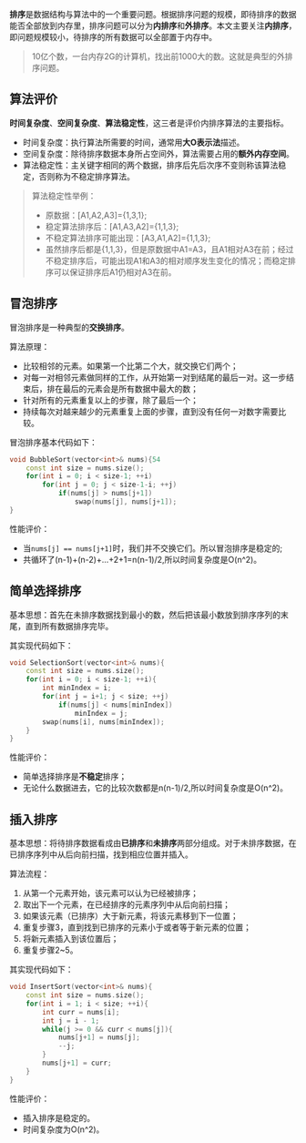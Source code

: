 **排序**是数据结构与算法中的一个重要问题。根据排序问题的规模，即待排序的数据能否全部放到内存里，排序问题可以分为**内排序**和**外排序**。本文主要关注**内排序**，即问题规模较小，待排序的所有数据可以全部置于内存中。
> 10亿个数，一台内存2G的计算机，找出前1000大的数。这就是典型的外排序问题。

## 算法评价
**时间复杂度**、**空间复杂度**、**算法稳定性**，这三者是评价内排序算法的主要指标。
- 时间复杂度：执行算法所需要的时间，通常用**大O表示法**描述。
- 空间复杂度：除待排序数据本身所占空间外，算法需要占用的**额外内存空间**。
- 算法稳定性：主关键字相同的两个数据，排序后先后次序不变则称该算法稳定，否则称为不稳定排序算法。
> 算法稳定性举例：
> - 原数据：[A1,A2,A3]={1,3,1};
> - 稳定算法排序后：[A1,A3,A2]={1,1,3};
> - 不稳定算法排序可能出现：[A3,A1,A2]={1,1,3};
> - 虽然排序后都是{1,1,3}，但是原数据中A1=A3，且A1相对A3在前；经过不稳定排序后，可能出现A1和A3的相对顺序发生变化的情况；而稳定排序可以保证排序后A1仍相对A3在前。

## 冒泡排序
冒泡排序是一种典型的**交换排序**。

算法原理：
- 比较相邻的元素。如果第一个比第二个大，就交换它们两个；
- 对每一对相邻元素做同样的工作，从开始第一对到结尾的最后一对。这一步结束后，排在最后的元素会是所有数据中最大的数；
- 针对所有的元素重复以上的步骤，除了最后一个；
- 持续每次对越来越少的元素重复上面的步骤，直到没有任何一对数字需要比较。

冒泡排序基本代码如下：
```c++
void BubbleSort(vector<int>& nums){54
    const int size = nums.size();
    for(int i = 0; i < size-1; ++i)
        for(int j = 0; j < size-1-i; ++j)
            if(nums[j] > nums[j+1])
                swap(nums[j], nums[j+1]);
}
```
性能评价：
- 当`nums[j] == nums[j+1]`时，我们并不交换它们。所以冒泡排序是稳定的;
- 共循环了(n-1)+(n-2)+...+2+1=n(n-1)/2,所以时间复杂度是O(n^2)。

## 简单选择排序

基本思想：首先在未排序数据找到最小的数，然后把该最小数放到排序序列的末尾，直到所有数据排序完毕。

其实现代码如下：
```c++
void SelectionSort(vector<int>& nums){
    const int size = nums.size();
    for(int i = 0; i < size-1; ++i){
        int minIndex = i;
        for(int j = i+1; j < size; ++j)
            if(nums[j] < nums[minIndex])
                minIndex = j;
        swap(nums[i], nums[minIndex]);
    }
}
```

性能评价：
- 简单选择排序是**不稳定**排序；
- 无论什么数据进去，它的比较次数都是n(n-1)/2,所以时间复杂度是O(n^2)。

## 插入排序

基本思想：将待排序数据看成由**已排序**和**未排序**两部分组成。对于未排序数据，在已排序序列中从后向前扫描，找到相应位置并插入。

算法流程：
1. 从第一个元素开始，该元素可以认为已经被排序；
2. 取出下一个元素，在已经排序的元素序列中从后向前扫描；
3. 如果该元素（已排序）大于新元素，将该元素移到下一位置；
4. 重复步骤3，直到找到已排序的元素小于或者等于新元素的位置；
5. 将新元素插入到该位置后；
6. 重复步骤2~5。

其实现代码如下：
```c++
void InsertSort(vector<int>& nums){
    const int size = nums.size();
    for(int i = 1; i < size; ++i){
        int curr = nums[i];
        int j = i - 1;
        while(j >= 0 && curr < nums[j]){
            nums[j+1] = nums[j];
            --j;
        }
        nums[j+1] = curr;
    }
}
```

性能评价：
- 插入排序是稳定的。
- 时间复杂度为O(n^2)。
